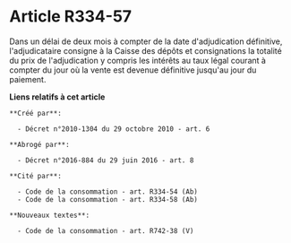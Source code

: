 # Article R334-57

Dans un délai de deux mois à compter de la date d'adjudication définitive, l'adjudicataire consigne à la Caisse des dépôts et
consignations la totalité du prix de l'adjudication y compris les intérêts au taux légal courant à compter du jour où la
vente est devenue définitive jusqu'au jour du paiement.

**Liens relatifs à cet article**

	**Créé par**:

	  - Décret n°2010-1304 du 29 octobre 2010 - art. 6

	**Abrogé par**:

	  - Décret n°2016-884 du 29 juin 2016 - art. 8

	**Cité par**:

	  - Code de la consommation - art. R334-54 (Ab)
	  - Code de la consommation - art. R334-58 (Ab)

	**Nouveaux textes**:

	  - Code de la consommation - art. R742-38 (V)

